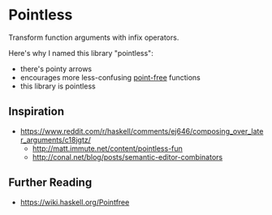
# Pointless

Transform function arguments with infix operators.

Here's why I named this library "pointless":
- there's pointy arrows
- encourages more less-confusing [point-free]() functions
- this library is pointless


## Inspiration

* https://www.reddit.com/r/haskell/comments/ej646/composing_over_later_arguments/c18jgtz/
  * http://matt.immute.net/content/pointless-fun
  * http://conal.net/blog/posts/semantic-editor-combinators


## Further Reading

* https://wiki.haskell.org/Pointfree
